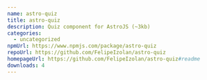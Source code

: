 ```yaml
---
name: astro-quiz
title: astro-quiz
description: Quiz component for AstroJS (~3kb)
categories:
  - uncategorized
npmUrl: https://www.npmjs.com/package/astro-quiz
repoUrl: https://github.com/FelipeIzolan/astro-quiz
homepageUrl: https://github.com/FelipeIzolan/astro-quiz#readme
downloads: 4
---
```

